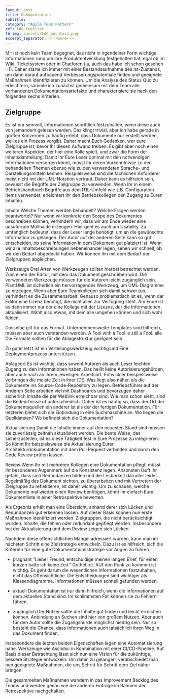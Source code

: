 ```yaml
---
layout: post
title: Dokumentation
subtitle:
category: "Agile Team Pattern"
ref: tdd_testlist
fb-img: /assets/tdd_mountain.png
excerpt_separator: <!--more-->
---
```




<!--more-->

 Mir ist noch kein Team begegnet, das nicht in irgendeiner Form wichtige Informationen rund um ihre Produktentwicklung festgehalten hat, egal ob im Wiki, Ticketsystem oder in Chatforen (ja, auch das habe ich schon gesehen :-)).  Daher starte ich immer mit einer Bestandsaufnahme des Ist-Zustands, um dann darauf aufbauend Verbesserungspotentiale finden und geeignete Maßnahmen identifizieren zu können. Um die Analyse des Status Quo zu erleichtern, sammle ich zunächst gemeinsam mit dem Team alle vorhandenen Dokumentationsartefakte und charakterisiere sie nach den folgenden sechs Kriterien.

## Zielgruppe
Es ist nur sinnvoll, Informationen schriftlich festzuhalten, wenn diese auch von jemandem gelesen werden. Das klingt trivial, aber ich habe gerade in großen Konzernen zu häufig erlebt, dass Dokumente nur erstellt werden, weil es ein Prozess vorgibt. Daher macht Euch Gedanken, wer eure Zielgruppe ist, bevor Ihr diesen Aufwand treiben. Es gibt aber noch einen weiteren Aspekten, der hier eine Rolle spielt, und zwar die Form der Inhaltsdarstellung. Damit Ihr Eure Leser optimal mit den notwendigen Informationen versorgen könnt, müsst ihr deren Vorkenntnisse zu den behandelten Themen ebenso wie zu den verwendeten Sprache- und Darstellungsmitteln kennen.
Beispielsweise sind die fachlichen Anforderer meist nicht mit der UML-Notation vertraut. Daher kann es hilfreich sein, bewusst die Begriffe der Zielgruppe zu verwenden. Wenn Ihr in einem Betriebshandbuch Begriffe aus dem ITIL-Umfeld wie z.B. Configuration Items verwendet, erleichtert Ihr den Betriebskollegen den Zugang zu Euren Inhalten.

Inhalte
Welche Themen werden behandelt? Welche Fragen werden beantwortet?
Nur wenn wir konkrete den Scope des Dokumentes beschreiben können, verhindern wir, dass wir am Ende wieder eine ausufernde Müllhalde erzeugen. Hier geht es auch um Usability. Zu umfänglich bedeutet, dass der Leser lange benötigt, um an die gewünschte Information zu gelangen. Der Autor auf der anderen Seite kann so gut entscheiden, ob seine Information in dem Dokument gut platziert ist. Wenn wir alle Inhaltsbeschreibungen nebeneinander legen, sehen wir schnell, ob wir den Bedarf abgedeckt haben. Wir können ihn mit dem Bedarf der Zielgruppen abgleichen.  

Werkzeuge
Drei Arten von Werkzeugen sollten hierbei betrachtet werden. Zum einen der Editor, mit dem das Dokument geschrieben wird.
Die verwendeten Werkzeuge müssen für die Autoren leicht zugänglich sein. PlantUML ist sicherlich ein hervorragendes Werkzeug, um UML-Diagramme zu erzeugen. Wenn aber Eure Teamkollegen sich damit schwer tun, verhindert es die Zusammenarbeit. Genauso problematisch ist es, wenn der Editor eine Lizenz benötigt, die nicht allen zur Verfügung steht. Am Ende ist es dann immer nur der eine Kollege mit der Lizeznz, der die Informationen aktualisiert. Wählt also etwas, mit dem alle umgehen können und sich wohl fühlen.

Dasselbe gilt für das Format. Unternehmensweite Templates sind hilfreich, müssen aber auch verstanden werden. A Fool with a Tool is still a Fool.
 alle Die Formate sollten für die Ablagestruktur geeignet sein.

 Zu guter letzt ist ein Verteilungswerkzeug wichtig.und Eine Deploymentprozess unterstützen.

Ablageort
Es ist wichtig, dass sowohl Autoren als auch Leser leichten Zugang zu den Informationen haben. Das heißt keine Autorisierungshürden, aber auch nach an ihrem jeweiligen Arbeitsort. Entwickler beispielsweise verbringen die meiste Zeit in ihrer IDE. Was liegt also näher, als die Dokumente ins Source-Code-Repository zu legen. Betriebsführer auf der Anderen Seite arbeiten viel mit Dashboards und bevorzugen daher sicherlich Inhalte die per Weblink erreichbar sind. Wie man schon sieht, sind die Bedeürfnisse of unterschiedlich. Daher ist es häufig so, dass der Ort der Dokumentsquellen ein anderer ist als der der fertigen Dokumentation. Für letzteren bietet sich die Einbindung in eine Suchmaschine an.
Wo liegen die Quelldateien? Wo befindet sich die Dokumentation?

Aktualisierung
Damit die Inhalte immer auf den neuesten Stand sind müssen sie zuverlässig zeitnah aktualisiert werden. Die beste Weise, das sicherzustellen, ist es diese Tätigkeit fest in Eure Prozesse zu integrieren. So könnt Ihr beispielsweise die Aktualisierung Eurer Architekturdokumentation mit dem Pull Request verbinden und durch den Code Review prüfen lassen.

Review
Wenn Ihr mit mehreren Kollegen eine Dokumentation pflegt, müsst Ihr besonderes Augenmerk auf die Konsistenz legen. Ansonsten läuft Ihr gefahr, dass sich Redundanzen bilden und die Lesbarkeit darunter leidet. Regelmäßig das Dokument sichten, zu überarbeiten und mit Vertretern der Zielgruppe zu reflektieren, ist daher wichtig. Um zu schauen, welche Dokumente mal wieder einen Review benötigen, könnt Ihr einfach Eure Dokumentliste in einer Retrospektive bewerten.

Als Ergebnis erhält man eine Übersicht, anhand derer sich Lücken und Redundanzen gut erkennen lassen. Auf dieser Basis können nun erste Maßnahmen identifiziert werden. Zielgruppen, die nicht berücksichtigt wurden. Inhalte, die fehlen oder redundant gepflegt werden. Insbesondere bei der Aktualisierung und dem Review zeigen sich Lücken.

Nachdem diese offensichtlichen Mängel adressiert wurden, kann man im nächsten Schritt eine Zielstrategie entwickeln. Dazu ist es hilfreich, sich die Kriterien für eine gute Dokumentationsstrategie vor Augen zu führen.

* prägnant
  "Lieber Freund, entschuldige meinen langen Brief, für einen kurzen hatte ich keine Zeit." Gothetl;dr. AUf den Punk zu kommen ist wichtig. Es geht darum die wesentlichen Informationen festzuhalten, nicht das Offensichtliche. Die Entscheidungen sind wichtiger als Klassendiagramme. Informationen müssen schnell gefunden werden.

* aktuell
  Dokumentation ist nur dann hilfreich, wenn die Informationen auf dem aktuellen Stand sind. Im schlimmsten Fall können sie zu Fehlern führen.

* zugänglich
  Der Nutzer sollte die Inhalte gut finden und leicht erreichen können. Anbindung an Suchen sind hier von großem Nutzen. Aber auch für den Autor sollte die Zugangshürde möglichst niedrig sein. Nur so besteht die Chance, dass Informationen auch tatsächlich ihren Weg in das Dokument finden.

Insbesondere die letzten beiden Eigenschaften legen eine Automatisierung nahe. Werkzeuge wie Asciidoc in Kombination mit einer CI/CD-Pipeline.
Auf Basis dieser Betrachtung lässt sich nun eine VIsion für die zukünftige, bessere Strategie entwickeln. Um dahin zu gelangen, verabschiedet man nun geeignete Maßnahmen, die uns Schritt für Schritt dem Ziel näher bringen.

Die gesammelten Maßnahmen wandern in das Improvement Backlog des Teams und werden genau wie die anderen Einträge im Rahmen der Retrospektive nachgehalten.
